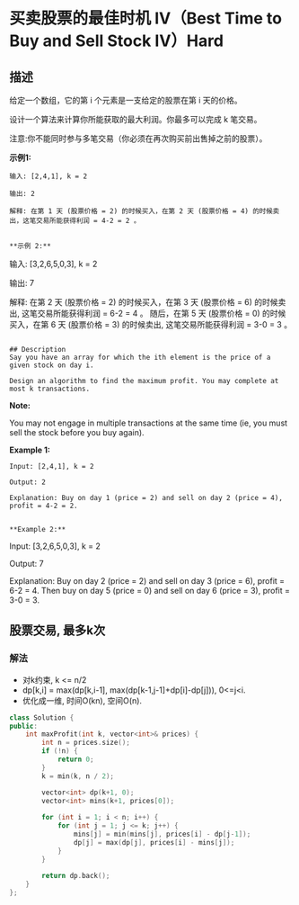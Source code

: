 # 买卖股票的最佳时机 IV（Best Time to Buy and Sell Stock IV）Hard
## 描述
给定一个数组，它的第 i 个元素是一支给定的股票在第 i 天的价格。

设计一个算法来计算你所能获取的最大利润。你最多可以完成 k 笔交易。

注意:你不能同时参与多笔交易（你必须在再次购买前出售掉之前的股票）。

**示例1:**
```
输入: [2,4,1], k = 2

输出: 2

解释: 在第 1 天 (股票价格 = 2) 的时候买入，在第 2 天 (股票价格 = 4) 的时候卖出，这笔交易所能获得利润 = 4-2 = 2 。


**示例 2:**
```
输入: [3,2,6,5,0,3], k = 2

输出: 7

解释: 在第 2 天 (股票价格 = 2) 的时候买入，在第 3 天 (股票价格 = 6) 的时候卖出, 这笔交易所能获得利润 = 6-2 = 4 。
    随后，在第 5 天 (股票价格 = 0) 的时候买入，在第 6 天 (股票价格 = 3) 的时候卖出, 这笔交易所能获得利润 = 3-0 = 3 。
```

## Description
Say you have an array for which the ith element is the price of a given stock on day i.

Design an algorithm to find the maximum profit. You may complete at most k transactions.
```
**Note:**

You may not engage in multiple transactions at the same time (ie, you must sell the stock before you buy again).

**Example 1:**
```
Input: [2,4,1], k = 2

Output: 2

Explanation: Buy on day 1 (price = 2) and sell on day 2 (price = 4), profit = 4-2 = 2.


**Example 2:**
```
Input: [3,2,6,5,0,3], k = 2

Output: 7

Explanation: Buy on day 2 (price = 2) and sell on day 3 (price = 6), profit = 6-2 = 4.
            Then buy on day 5 (price = 0) and sell on day 6 (price = 3), profit = 3-0 = 3.



## 股票交易, 最多k次
### 解法
- 对k约束, k <= n/2
- dp[k,i] = max(dp[k,i-1], max(dp[k-1,j-1]+dp[i]-dp[j])), 0<=j<i.
- 优化成一维, 时间O(kn), 空间O(n).
```c++
class Solution {
public:
    int maxProfit(int k, vector<int>& prices) {
        int n = prices.size();
        if (!n) {
            return 0;
        }
        k = min(k, n / 2);

        vector<int> dp(k+1, 0);
        vector<int> mins(k+1, prices[0]);
        
        for (int i = 1; i < n; i++) {
            for (int j = 1; j <= k; j++) {
                mins[j] = min(mins[j], prices[i] - dp[j-1]);
                dp[j] = max(dp[j], prices[i] - mins[j]);
            }
        }
        
        return dp.back();
    }
};
```